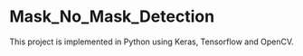 ﻿# Mask_No_Mask_Detection

This project is implemented in Python using Keras, Tensorflow and OpenCV.
